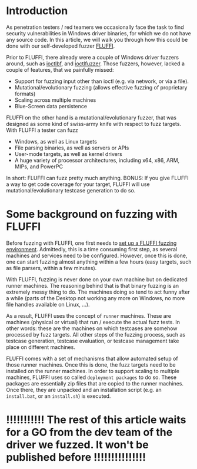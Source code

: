 <!---
Copyright 2017-2020 Siemens AG

Permission is hereby granted, free of charge, to any person obtaining a
copy of this software and associated documentation files (the
"Software"), to deal in the Software without restriction, including without
limitation the rights to use, copy, modify, merge, publish, distribute,
sublicense, and/or sell copies of the Software, and to permit persons to whom the
Software is furnished to do so, subject to the following conditions:

The above copyright notice and this permission notice shall be
included in all copies or substantial portions of the Software.

THE SOFTWARE IS PROVIDED "AS IS", WITHOUT WARRANTY OF ANY KIND, EXPRESS
OR IMPLIED, INCLUDING BUT NOT LIMITED TO THE WARRANTIES OF
MERCHANTABILITY, FITNESS FOR A PARTICULAR PURPOSE AND NONINFRINGEMENT. IN NO EVENT
SHALL THE AUTHORS OR COPYRIGHT HOLDERS BE LIABLE FOR ANY CLAIM, DAMAGES OR
OTHER LIABILITY, WHETHER IN AN ACTION OF CONTRACT, TORT OR OTHERWISE,
ARISING FROM, OUT OF OR IN CONNECTION WITH THE SOFTWARE OR THE USE OR OTHER
DEALINGS IN THE SOFTWARE.

Author(s): Thomas Riedmaier
-->

# Introduction
As penetration testers / red teamers we occasionally face the task to find security vulnerabilities in Windows driver binaries, for which we do not have any source code. In this article, we will walk you through how this could be done with our self-developed fuzzer [FLUFFI](https://github.com/siemens/fluffi).

Prior to FLUFFI, there already were a couple of Windows driver fuzzers around, such as [ioctlbf](https://github.com/koutto/ioctlbf), and [ioctlfuzzer](https://code.google.com/archive/p/ioctlfuzzer/). Those fuzzers, however, lacked a couple of features, that we painfully missed:

-   Support for fuzzing input other than ioctl (e.g. via network, or via a file).
-   Mutational/evolutionary fuzzing (allows effective fuzzing of proprietary formats)
-   Scaling across multiple machines
-   Blue-Screen data persistence

FLUFFI on the other hand is a mutational/evolutionary fuzzer, that was designed as some kind of swiss-army knife with respect to fuzz targets. With FLUFFI a tester can fuzz

-   Windows, as well as Linux targets
-   File parsing binaries, as well as servers or APIs
-   User-mode targets, as well as kernel drivers
-   A huge variety of processor architectures, including x64, x86, ARM, MIPs, and PowerPC

In short: FLUFFI can fuzz pretty much anything. BONUS: If you give FLUFFI a way to get code coverage for your target, FLUFFI will use mutational/evolutionary testcase generation to do so.



# Some background on fuzzing with FLUFFI
Before fuzzing with FLUFFI, one first needs to [set up a FLUFFI fuzzing environment](../../getting_started.md). Admittedly, this is a time consuming first step, as several machines and services need to be configured. However, once this is done, one can start fuzzing almost anything within a few hours (easy targets, such as file parsers, within a few minutes).

With FLUFFI, fuzzing is never done on your own machine but on dedicated runner machines. The reasoning behind that is that binary fuzzing is an extremely messy thing to do. The machines doing so tend to act funny after a while (parts of the Desktop not working any more on Windows, no more file handles available on Linux, ...).

As a result, FLUFFI uses the concept of `runner` machines. These are machines (physical or virtual) that run / execute the actual fuzz tests. In other words: these are the machines on which testcases are somehow processed by fuzz targets. All other steps of the fuzzing process, such as testcase generation, testcase evaluation, or testcase management take place on different machines.

FLUFFI comes with a set of mechanisms that allow automated setup of those runner machines. Once this is done, the fuzz targets need to be installed on the runner machines. In order to support scaling to multiple machines, FLUFFI uses so called `deployment packages` to do so. These packages are essentially zip files that are copied to the runner machines. Once there, they are unpacked and an installation script (e.g. an `install.bat`, or an `install.sh`) is executed.



# !!!!!!!!!!! The rest of this article waits for a GO from the dev team of the driver we fuzzed. It won't be published before !!!!!!!!!!!!!!!

